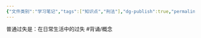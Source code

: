 ```yaml
---
{"文件类别":"学习笔记","tags":["知识点","刑法"],"dg-publish":true,"permalink":"/学习笔记studyup/刑总/普通过失/","dgPassFrontmatter":true,"created":"2024-11-02T18:30:48.779+08:00","updated":"2024-11-02T18:31:06.319+08:00"}
---
```


普通过失是：在日常生活中的过失 #背诵/概念 
